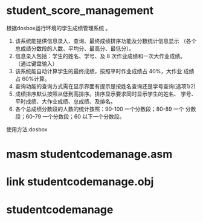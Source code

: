 # student_score_management
根据dosbox运行环境的学生成绩管理系统
。
1. 该系统能提供信息录入、查询、最终成绩排序功能及分数统计信息显示
（各个总成绩分数段的人数、平均分、最高分、最低分）。
2. 信息录入包括：学生的姓名、学号、及 8 次作业成绩和一次大作业成绩。
（通过键盘输入）
3. 该系统能自动计算学生的最终成绩，按照平时作业成绩占 40%，大作业
成绩占 60%计算。
4. 查询功能的查询方式需在显示界面有提示是按姓名查询还是学号查询(选项1/2)
5. 成绩排序默认按照从低到高排序。排序显示要求同时显示学生的姓名、
学号、平时成绩、大作业成绩、总成绩、及排名。
6. 各个总成绩分数段的人数的统计按照：90-100 一个分数段；80-89 一个
分数段；60-79 一个分数段；60 以下一个分数段。

使用方法:dosbox 
# masm studentcodemanage.asm
# link studentcodemanage.obj
# studentcodemanage
